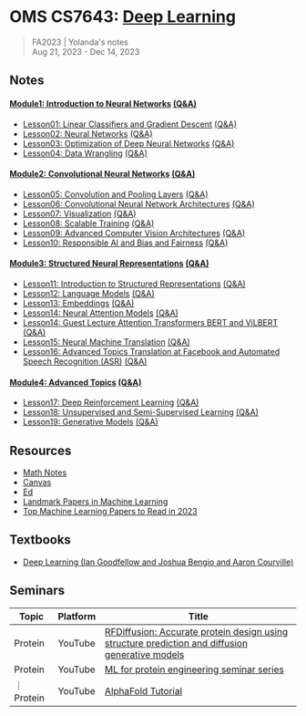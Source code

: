 # OMS CS7643: [Deep Learning](https://omscs.gatech.edu/cs-7643-deep-learning)
> FA2023 | Yolanda's notes <br>
> Aug 21, 2023 - Dec 14, 2023

## Notes
#### [Module1: Introduction to Neural Networks](Module1_Introduction_to_Neural_Networks/M1Intro_Introduction_to_Neural_Networks.md) [(Q&A)](Module1_Introduction_to_Neural_Networks/M1Intro_Introduction_to_Neural_Networks_Q&A.md)
- [Lesson01: Linear Classifiers and Gradient Descent](Module1_Introduction_to_Neural_Networks/M1L01_Linear_Classifiers_and_Gradient_Descent.md) [(Q&A)](Module1_Introduction_to_Neural_Networks/M1L01_Linear_Classifiers_and_Gradient_Descent_Q&A.md)
- [Lesson02: Neural Networks](Module1_Introduction_to_Neural_Networks/M1L02_Neural_Networks.md) [(Q&A)](Module1_Introduction_to_Neural_Networks/M1L02_Neural_Networks_Q&A.md)
- [Lesson03: Optimization of Deep Neural Networks](Module1_Introduction_to_Neural_Networks/M1L03_Optimization_of_Deep_Neural_Networks.md) [(Q&A)](Module1_Introduction_to_Neural_Networks/M1L03_Optimization_of_Deep_Neural_Networks_Q&A.md)
- [Lesson04: Data Wrangling](Module1_Introduction_to_Neural_Networks/M1L04_Data_Wrangling.md) [(Q&A)](Module1_Introduction_to_Neural_Networks/M1L04_Data_Wrangling_Q&A.md)
#### [Module2: Convolutional Neural Networks](Module2_Convolutional_Neural_Networks/M2Intro_Convolutional_Neural_Networks.md) [(Q&A)](Module2_Convolutional_Neural_Networks/M2Intro_Convolutional_Neural_Networks_Q&A.md)
- [Lesson05: Convolution and Pooling Layers](Module2_Convolutional_Neural_Networks/M2L05_Convolution_and_Pooling_Layers.md) [(Q&A)](Module2_Convolutional_Neural_Networks/M2L05_Convolution_and_Pooling_Layers_Q&A.md)
- [Lesson06: Convolutional Neural Network Architectures](Module2_Convolutional_Neural_Networks/M2L06_Convolutional_Neural_Network_Architectures.md) [(Q&A)](Module2_Convolutional_Neural_Networks/M2L06_Convolutional_Neural_Network_Architectures_Q&A.md)
- [Lesson07: Visualization](Module2_Convolutional_Neural_Networks/M2L07_Visualization.md) [(Q&A)](Module2_Convolutional_Neural_Networks/M2L07_Visualization_Q&A.md)
- [Lesson08: Scalable Training](Module2_Convolutional_Neural_Networks/M2L08_Scalable_Training.md) [(Q&A)](Module2_Convolutional_Neural_Networks/M2L08_Scalable_Training_Q&A.md)
- [Lesson09: Advanced Computer Vision Architectures](Module2_Convolutional_Neural_Networks/M2L09_Advanced_Computer_Vision_Architectures.md) [(Q&A)](Module2_Convolutional_Neural_Networks/M2L09_Advanced_Computer_Vision_Architectures_Q&A.md)
- [Lesson10: Responsible AI and Bias and Fairness](Module2_Convolutional_Neural_Networks/M2L10_Responsible_AI_and_Bias_and_Fairness.md) [(Q&A)](Module2_Convolutional_Neural_Networks/M2L10_Responsible_AI_and_Bias_and_Fairness_Q&A.md)
#### [Module3: Structured Neural Representations](Module3_Structured_Neural_Representations/M3Intro_Structured_Neural_Representations.md) [(Q&A)](Module3_Structured_Neural_Representations/M3Intro_Structured_Neural_Representations_Q&A.md)
- [Lesson11: Introduction to Structured Representations](Module3_Structured_Neural_Representations/M3L11Intro_to_Structured_Representations.md) [(Q&A)](Module3_Structured_Neural_Representations/M3L11Intro_to_Structured_Representations_Q&A.md)
- [Lesson12: Language Models](Module3_Structured_Neural_Representations/M3L12_Language_Models.md) [(Q&A)](Module3_Structured_Neural_Representations/M3L12_Language_Models_Q&A.md)
- [Lesson13: Embeddings](Module3_Structured_Neural_Representations/M3L13_Embeddings.md) [(Q&A)](Module3_Structured_Neural_Representations/M3L13_Embeddings_Q&A.md)
- [Lesson14: Neural Attention Models](Module3_Structured_Neural_Representations/M3L14_Neural_Attention_Models.md) [(Q&A)](Module3_Structured_Neural_Representations/M3L14_Neural_Attention_Models_Q&A.md)
- [Lesson14: Guest Lecture Attention Transformers BERT and ViLBERT](Module3_Structured_Neural_Representations/M3L14_Guest_Lecture_Attention_Transformers_BERT_and_ViLBERT.md) [(Q&A)](Module3_Structured_Neural_Representations/M3L14_Guest_Lecture_Attention_Transformers_BERT_and_ViLBERT_Q&A.md)
- [Lesson15: Neural Machine Translation](Module3_Structured_Neural_Representations/M3L15_Neural_Machine_Translation.md) [(Q&A)](Module3_Structured_Neural_Representations/M3L15_Neural_Machine_Translation_Q&A.md)
- [Lesson16: Advanced Topics Translation at Facebook and Automated Speech Recognition (ASR)](Module3_Structured_Neural_Representations/M3L16_Advanced_Topics_Translation_at_Facebook_and_Automated_Speech_Recognition_(ASR).md) [(Q&A)](Module3_Structured_Neural_Representations/M3L16_Advanced_Topics_Translation_at_Facebook_and_Automated_Speech_Recognition_(ASR)_Q&A.md)
#### [Module4: Advanced Topics](Module4_Advanced_Topics/M4Intro_Advanced_Topics.md) [(Q&A)](Module4_Advanced_Topics/M4Intro_Advanced_Topics_Q&A.md)
- [Lesson17: Deep Reinforcement Learning](Module4_Advanced_Topics/M4L17_Deep_Reinforcement_Learning.md) [(Q&A)](Module4_Advanced_Topics/M4L17_Deep_Reinforcement_Learning_Q&A.md)
- [Lesson18: Unsupervised and Semi-Supervised Learning](Module4_Advanced_Topics/M4L18_Unsupervised_and_Semi-Supervised_Learning.md) [(Q&A)](Module4_Advanced_Topics/M4L18_Unsupervised_and_Semi-Supervised_Learning_Q&A.md)
- [Lesson19: Generative Models](Module4_Advanced_Topics/M4L19_Generative_Models.md) [(Q&A)](Module4_Advanced_Topics/M4L19_Generative_Models_Q&A.md)

## Resources

- [Math Notes](x_math/MATH_Q&A.md)
- [Canvas](https://gatech.instructure.com/courses/346568)
- [Ed](https://edstem.org/us/courses/41219/discussion/)
- [Landmark Papers in Machine Learning](https://github.com/daturkel/learning-papers)
- [Top Machine Learning Papers to Read in 2023](https://www.kdnuggets.com/2023/03/top-machine-learning-papers-read-2023.html)

## Textbooks
- [Deep Learning (Ian Goodfellow and Joshua Bengio and Aaron Courville)](https://www.deeplearningbook.org/)

## Seminars

|      Topic      |     Platform    |       Title      |
| --------------- | --------------- | --------------- |
| Protein | YouTube | [RFDiffusion: Accurate protein design using structure prediction and diffusion generative models](https://www.youtube.com/watch?v=wIHwHDt2NoI) |
| Protein | YouTube | [ML for protein engineering seminar series](https://www.youtube.com/@mlforproteinengineeringsem6420/featured) |
｜ Protein | YouTube | [AlphaFold Tutorial](https://youtu.be/GQH-zWUylPY?si=txYQPXHgyMl-AmSm)













